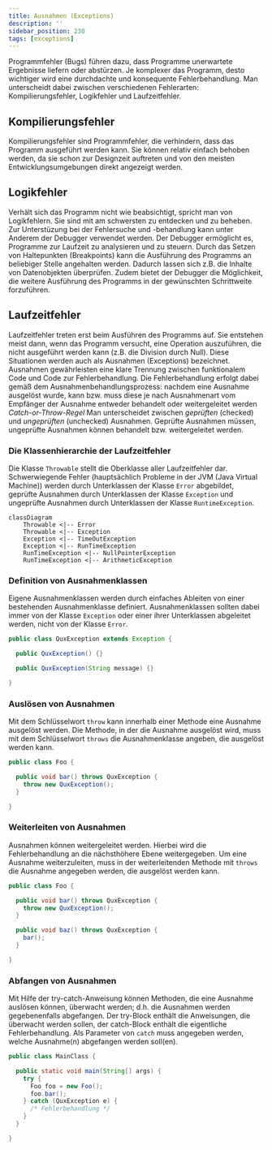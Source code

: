 ```yaml
---
title: Ausnahmen (Exceptions)
description: ''
sidebar_position: 230
tags: [exceptions]
---
```


Programmfehler (Bugs) führen dazu, dass Programme unerwartete Ergebnisse liefern oder abstürzen. Je komplexer das Programm, desto wichtiger wird eine durchdachte und konsequente Fehlerbehandlung. Man unterscheidt dabei zwischen verschiedenen Fehlerarten: Kompilierungsfehler, Logikfehler und Laufzeitfehler.

## Kompilierungsfehler

Kompilierungsfehler sind Programmfehler, die verhindern, dass das Programm ausgeführt werden kann. Sie können relativ einfach behoben werden, da sie schon zur Designzeit auftreten und von den meisten Entwicklungsumgebungen direkt angezeigt werden.

## Logikfehler

Verhält sich das Programm nicht wie beabsichtigt, spricht man von Logikfehlern. Sie sind mit am schwersten zu entdecken und zu beheben. Zur Unterstüzung bei der Fehlersuche und -behandlung kann unter Anderem der Debugger verwendet werden. Der Debugger
ermöglicht es, Programme zur Laufzeit zu analysieren und zu steuern. Durch das Setzen von Haltepunkten (Breakpoints) kann die Ausführung des Programms an beliebiger Stelle angehalten werden. Dadurch lassen sich z.B. die Inhalte von Datenobjekten überprüfen.
Zudem bietet der Debugger die Möglichkeit, die weitere Ausführung des Programms in der gewünschten Schrittweite forzuführen.

## Laufzeitfehler

Laufzeitfehler treten erst beim Ausführen des Programms auf. Sie entstehen meist dann, wenn das Programm versucht, eine Operation auszuführen, die nicht ausgeführt werden kann (z.B. die Division durch Null). Diese Situationen werden auch als Ausnahmen
(Exceptions) bezeichnet. Ausnahmen gewährleisten eine klare Trennung zwischen funktionalem Code und Code zur Fehlerbehandlung. Die Fehlerbehandlung erfolgt dabei gemäß dem Ausnahmenbehandlungsprozess: nachdem eine Ausnahme ausgelöst wurde, kann bzw. muss diese
je nach Ausnahmenart vom Empfänger der Ausnahme entweder behandelt oder weitergeleitet werden _Catch-or-Throw-Regel_ Man unterscheidet zwischen _geprüften_ (checked) und _ungeprüften_ (unchecked) Ausnahmen. Geprüfte Ausnahmen müssen, ungeprüfte
Ausnahmen können behandelt bzw. weitergeleitet werden.

### Die Klassenhierarchie der Laufzeitfehler

Die Klasse `Throwable` stellt die Oberklasse aller Laufzeitfehler dar. Schwerwiegende Fehler (hauptsächlich Probleme in der JVM (Java Virtual Machine)) werden durch Unterklassen der Klasse `Error` abgebildet, geprüfte Ausnahmen durch Unterklassen der Klasse
`Exception` und ungeprüfte Ausnahmen durch Unterklassen der Klasse `RuntimeException`.

```mermaid
classDiagram
    Throwable <|-- Error
    Throwable <|-- Exception
    Exception <|-- TimeOutException
    Exception <|-- RunTimeException
    RunTimeException <|-- NullPointerException
    RunTimeException <|-- ArithmeticException
```

### Definition von Ausnahmenklassen

Eigene Ausnahmenklassen werden durch einfaches Ableiten von einer bestehenden Ausnahmenklasse definiert. Ausnahmenklassen sollten dabei immer von der Klasse `Exception` oder einer ihrer Unterklassen abgeleitet werden, nicht von der Klasse `Error`.

```java title="QuxException.java" showLineNumbers
public class QuxException extends Exception {

  public QuxException() {}

  public QuxException(String message) {}

}
```

### Auslösen von Ausnahmen

Mit dem Schlüsselwort `throw` kann innerhalb einer Methode eine Ausnahme ausgelöst werden. Die Methode, in der die Ausnahme ausgelöst wird, muss mit dem Schlüsselwort `throws` die Ausnahmenklasse angeben, die ausgelöst werden kann.

```java title="Foo.java" showLineNumbers
public class Foo {

  public void bar() throws QuxException {
    throw new QuxException();
  }

}
```

### Weiterleiten von Ausnahmen

Ausnahmen können weitergeleitet werden. Hierbei wird die Fehlerbehandlung an die nächsthöhere Ebene weitergegeben. Um eine Ausnahme weiterzuleiten, muss in der weiterleitenden Methode mit `throws` die Ausnahme angegeben werden, die ausgelöst werden kann.

```java title="Foo.java" showLineNumbers
public class Foo {

  public void bar() throws QuxException {
    throw new QuxException();
  }

  public void baz() throws QuxException {
    bar();
  }

}
```

### Abfangen von Ausnahmen

Mit Hilfe der try-catch-Anweisung können Methoden, die eine Ausnahme auslösen können, überwacht werden; d.h. die Ausnahmen werden gegebenenfalls abgefangen. Der try-Block enthält die Anweisungen, die überwacht werden sollen, der catch-Block enthält die
eigentliche Fehlerbehandlung. Als Parameter von `catch` muss angegeben werden, welche Ausnahme(n) abgefangen werden soll(en).

```java title="MainClass.java" showLineNumbers
public class MainClass {

  public static void main(String[] args) {
    try {
      Foo foo = new Foo();
      foo.bar();
    } catch (QuxException e) {
      /* Fehlerbehandlung */
    }
  }

}
```
